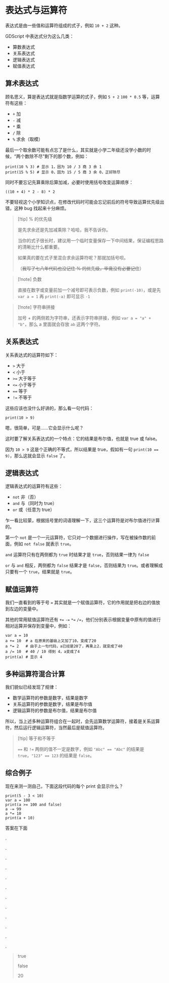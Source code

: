 # 表达式与运算符

表达式是由一些值和运算符组成的式子，例如 `10 + 2` 这种。

GDScript 中表达式分为这么几类：

- 算数表达式
- 关系表达式
- 逻辑表达式
- 赋值表达式

## 算术表达式

顾名思义，算是表达式就是指数学运算的式子，例如 `5 + 2` `100 * 0.5` 等，运算符有这些：

- `+` 加
- `-` 减
- `*` 乘
- `/` 除
- `%` 求余（取模）

最后一个取余数可能有点忘了是什么，其实就是小学二年级还没学小数的时候，“两个数除不尽”剩下的那个数，例如：

```gdscript
print(10 % 3) # 显示 1，因为 10 / 3 商 3 余 1
print(15 % 5) # 显示 0，因为 15 / 5 商 3 余 0，正好除尽
```

同时不要忘记先算乘除后算加减，必要时使用括号改变运算顺序：

```gdscript
((10 + 4) * 2 - 8) * 2
```

不要轻视这个小学知识点，在修改代码时可能会忘记前后的符号导致运算优先级出错，这种 bug 找起来十分麻烦。

> [!tip] % 的优先级
>
> 是先求余还是先加减乘除？哈哈，我不告诉你。
>
> 当你的式子很长时，建议用一个临时变量保存一下中间结果，保证编程思路的清晰比什么都重要。
>
> 如果真的要在式子里混合求余运算符呢？那就加括号呗。
>
>（~~我写了七八年代码也没记住 % 的优先级，毕竟没有必要记住~~）

> [!note] 负数
>
> 直接在数字或变量前加一个减号即可表示负数，例如 `print(-10)`，或是先 `var a = 1` 再 `print(-a)` 即可显示 `-1`

> [!note] 字符串拼接
>
> 加号 + 的两侧若为字符串，还表示字符串拼接，例如 `var a = "a" + "b"`，那么 a 里面就会存放 `ab` 这两个字符。

## 关系表达式

关系表达式的运算符如下：

- `>` 大于
- `<` 小于
- `>=` 大于等于
- `<=` 小于等于
- `==` 等于
- `!=` 不等于

这些应该也没什么好讲的，那么看一句代码：

```gdscript
print(10 > 9)
```

嗯，很简单，可是......它会显示什么呢？

这时要了解关系表达式的一个特点：它的结果是布尔值，也就是 true 或 false。

因为 `10 > 9` 这是个正确的不等式，所以结果是 true，假如有一句 `print(10 == 9)`，那么这就会显示 `false` 了。

## 逻辑表达式

逻辑表达式的运算符有这些：

- `not` 非（否）
- `and` 与（同时为 true）
- `or` 或（任意为 true）

乍一看比较蒙，根据括号里的词语理解一下，这三个运算符是对布尔值进行计算的。

第一个 `not` 是一个一元运算符，它只对一个数据进行操作，写在被操作数的前面，例如 `not false` 就表示 `true`。

`and` 运算符只有在两侧都为 `true` 时结果才是 `true`，否则结果一律为 `false`

`or` 与 `and` 相反，两侧都为 `false` 结果才是 `false`，否则结果为 `true`。或者理解成只要有一个 `true`，结果就是 `true`。

## 赋值运算符

我们一直看到的等于号 `=` 其实就是一个赋值运算符，它的作用就是把右边的值放到左边的变量中。

其他的常用赋值运算符还有 `+=` `-=` `*=` `/=`，他们分别表示根据变量中原有的值进行相对运算并保存到变量中，例如：

```gdscript
var a = 10
a += 10  # a 在原来的基础上又加了10，变成了20
a *= 2   # 由于上一句代码，a已经是20了，再乘上2，就变成了40
a /= 10  # 40 / 10 得到 4，a变成了4
print(a) # 显示 4
```

## 多种运算符混合计算

我们貌似已经发现了规律：

- 数学运算符的参数是数字，结果是数字
- 关系运算符的参数是数字，结果是布尔值
- 逻辑运算符的参数是布尔值，结果是布尔值

所以，当上述多种运算符组合在一起时，会先运算数学运算符，接着是关系运算符，然后运行逻辑运算符，当然最后是赋值运算符。

> [!tip] 等于和不等于
>
> `==` 和 `!=` 两侧的值不一定是数字，例如 `"Abc" == "Abc"` 的结果是 `true`，`"123" == 123` 的结果是 `false`。

## 综合例子

现在来测一测自己，下面这段代码的每个 print 会显示什么？

```gdscript
print(5 - 3 < 10)
var a = 100
print(a >= 100 and false)
a -= 99
a *= 10
print(a + 10)
```

答案在下面

.

.

.

.

.

.

.

.

.

.

.

.

> true
>
> false
>
> 20
